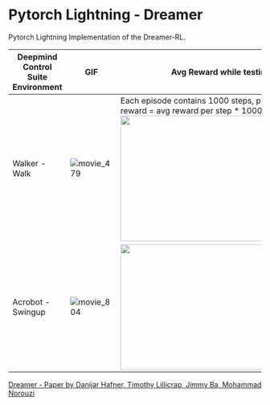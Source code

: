 # Pytorch Lightning - Dreamer
Pytorch Lightning Implementation of the Dreamer-RL.

| Deepmind Control Suite Environment |    GIF                                                                  | Avg Reward while testing|
|-----|-------------------------------------------------------------------------|-----------------------------------------------------------------------------------------------------------------------|
|Walker - Walk|![movie_479](https://user-images.githubusercontent.com/21273742/129223877-46a1d4b1-fd0f-40e0-8e7b-ceb11f5fa195.gif)| Each episode contains 1000 steps, per episode reward = avg reward per step * 1000 <img src="https://user-images.githubusercontent.com/21273742/129224392-50945b1d-7594-4c67-b76e-e4e859684c43.jpg" width="400" height="250">|
|Acrobot - Swingup|![movie_804](https://user-images.githubusercontent.com/21273742/131681264-9508c562-3589-484a-aa6b-366e4a2aadc6.gif)|<img src="https://user-images.githubusercontent.com/21273742/131705114-850f611f-9cbb-4d4e-9ddb-80e5d9ca4991.jpeg" width="400" height="250">|



[Dreamer - Paper by Danijar Hafner, Timothy Lillicrap, Jimmy Ba, Mohammad Norouzi](https://arxiv.org/pdf/1912.01603.pdf)
